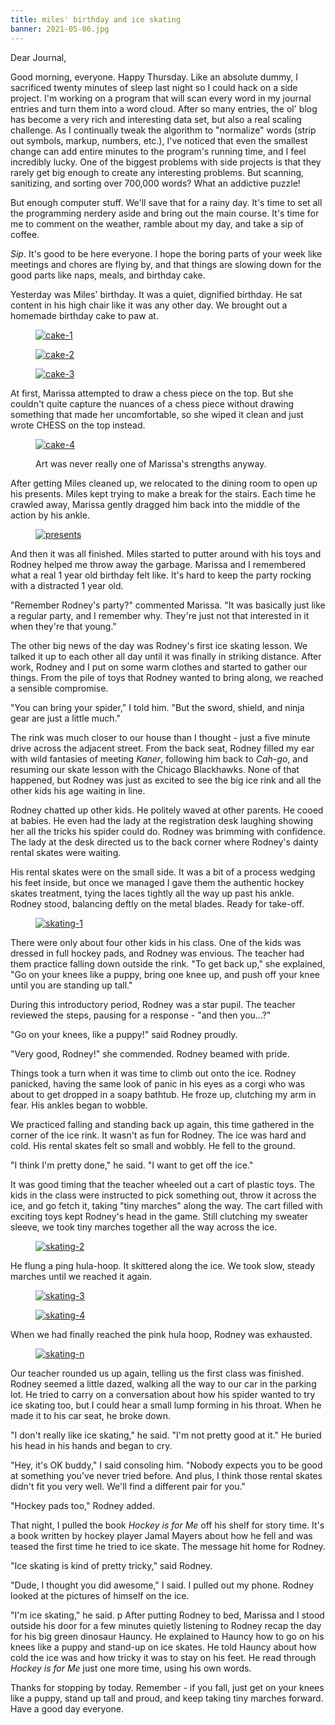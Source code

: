 ```yaml
---
title: miles' birthday and ice skating
banner: 2021-05-06.jpg
---
```


Dear Journal,

Good morning, everyone.  Happy Thursday.  Like an absolute dummy, I
sacrificed twenty minutes of sleep last night so I could hack on a
side project.  I'm working on a program that will scan every word in
my journal entries and turn them into a word cloud.  After so many
entries, the ol' blog has become a very rich and interesting data set,
but also a real scaling challenge.  As I continually tweak the
algorithm to "normalize" words (strip out symbols, markup, numbers,
etc.), I've noticed that even the smallest change can add entire
minutes to the program's running time, and I feel incredibly lucky.
One of the biggest problems with side projects is that they rarely get
big enough to create any interesting problems.  But scanning,
sanitizing, and sorting over 700,000 words?  What an addictive puzzle!

But enough computer stuff.  We'll save that for a rainy day.  It's
time to set all the programming nerdery aside and bring out the main
course.  It's time for me to comment on the weather, ramble about my
day, and take a sip of coffee.

_Sip_.  It's good to be here everyone.  I hope the boring parts of
your week like meetings and chores are flying by, and that things are
slowing down for the good parts like naps, meals, and birthday cake.

Yesterday was Miles' birthday.  It was a quiet, dignified birthday.
He sat content in his high chair like it was any other day.  We
brought out a homemade birthday cake to paw at.

<figure>
  <a href="/images/2021-05-06-cake-1.jpg">
    <img alt="cake-1" src="/images/2021-05-06-cake-1.jpg"/>
  </a>
</figure>

<figure>
  <a href="/images/2021-05-06-cake-2.jpg">
    <img alt="cake-2" src="/images/2021-05-06-cake-2.jpg"/>
  </a>
</figure>

<figure>
  <a href="/images/2021-05-06-cake-3.jpg">
    <img alt="cake-3" src="/images/2021-05-06-cake-3.jpg"/>
  </a>
</figure>

At first, Marissa attempted to draw a chess piece on the top.  But she
couldn't quite capture the nuances of a chess piece without drawing
something that made her uncomfortable, so she wiped it clean and just
wrote CHESS on the top instead.

<figure>
  <a href="/images/2021-05-06-cake-4.jpg">
    <img alt="cake-4" src="/images/2021-05-06-cake-4.jpg"/>
  </a>
  <figcaption><p>Art was never really one of Marissa's strengths anyway.</p></figcaption>
</figure>

After getting Miles cleaned up, we relocated to the dining room to
open up his presents.  Miles kept trying to make a break for the
stairs.  Each time he crawled away, Marissa gently dragged him back
into the middle of the action by his ankle.

<figure>
  <a href="/images/2021-05-06-presents.jpg">
    <img alt="presents" src="/images/2021-05-06-presents.jpg"/>
  </a>
</figure>

And then it was all finished.  Miles started to putter around with his
toys and Rodney helped me throw away the garbage.  Marissa and I
remembered what a real 1 year old birthday felt like.  It's hard to
keep the party rocking with a distracted 1 year old.

"Remember Rodney's party?" commented Marissa.  "It was basically just
like a regular party, and I remember why.  They're just not that
interested in it when they're that young."

The other big news of the day was Rodney's first ice skating lesson.
We talked it up to each other all day until it was finally in striking
distance.  After work, Rodney and I put on some warm clothes and
started to gather our things.  From the pile of toys that Rodney
wanted to bring along, we reached a sensible compromise.

"You can bring your spider," I told him.  "But the sword, shield, and
ninja gear are just a little much."

The rink was much closer to our house than I thought - just a five
minute drive across the adjacent street.  From the back seat, Rodney
filled my ear with wild fantasies of meeting _Kaner_, following him
back to _Cah-go_, and resuming our skate lesson with the Chicago
Blackhawks.  None of that happened, but Rodney was just as excited to
see the big ice rink and all the other kids his age waiting in line.

Rodney chatted up other kids.  He politely waved at other parents.  He
cooed at babies.  He even had the lady at the registration desk
laughing showing her all the tricks his spider could do.  Rodney was
brimming with confidence.  The lady at the desk directed us to the
back corner where Rodney's dainty rental skates were waiting.

His rental skates were on the small side.  It was a bit of a process
wedging his feet inside, but once we managed I gave them the authentic
hockey skates treatment, tying the laces tightly all the way up past
his ankle.  Rodney stood, balancing deftly on the metal blades.  Ready
for take-off.

<figure>
  <a href="/images/2021-05-06-skating-1.jpg">
    <img alt="skating-1" src="/images/2021-05-06-skating-1.jpg"/>
  </a>
</figure>

There were only about four other kids in his class.  One of the kids
was dressed in full hockey pads, and Rodney was envious.  The teacher
had them practice falling down outside the rink.  "To get back up,"
she explained, "Go on your knees like a puppy, bring one knee up, and
push off your knee until you are standing up tall."

During this introductory period, Rodney was a star pupil.  The teacher
reviewed the steps, pausing for a response - "and then you...?"

"Go on your knees, like a puppy!" said Rodney proudly.

"Very good, Rodney!" she commended.  Rodney beamed with pride.

Things took a turn when it was time to climb out onto the ice.  Rodney
panicked, having the same look of panic in his eyes as a corgi who was
about to get dropped in a soapy bathtub.  He froze up, clutching my
arm in fear.  His ankles began to wobble.

We practiced falling and standing back up again, this time gathered in
the corner of the ice rink.  It wasn't as fun for Rodney.  The ice was
hard and cold.  His rental skates felt so small and wobbly.  He fell
to the ground.

"I think I'm pretty done," he said.  "I want to get off the ice."

It was good timing that the teacher wheeled out a cart of plastic
toys.  The kids in the class were instructed to pick something out,
throw it across the ice, and go fetch it, taking "tiny marches" along
the way.  The cart filled with exciting toys kept Rodney's head in the
game.  Still clutching my sweater sleeve, we took tiny marches
together all the way across the ice.

<figure>
  <a href="/images/2021-05-06-skating-2.jpg">
    <img alt="skating-2" src="/images/2021-05-06-skating-2.jpg"/>
  </a>
</figure>

He flung a ping hula-hoop.  It skittered along the ice.  We took slow,
steady marches until we reached it again.

<figure>
  <a href="/images/2021-05-06-skating-3.jpg">
    <img alt="skating-3" src="/images/2021-05-06-skating-3.jpg"/>
  </a>
</figure>

<figure>
  <a href="/images/2021-05-06-skating-4.jpg">
    <img alt="skating-4" src="/images/2021-05-06-skating-4.jpg"/>
  </a>
</figure>


When we had finally reached the pink hula hoop, Rodney was exhausted.

<figure>
  <a href="/images/2021-05-06-skating-5.jpg">
    <img alt="skating-n" src="/images/2021-05-06-skating-5.jpg"/>
  </a>
</figure>

Our teacher rounded us up again, telling us the first class was
finished.  Rodney seemed a little dazed, walking all the way to our
car in the parking lot.  He tried to carry on a conversation about how
his spider wanted to try ice skating too, but I could hear a small
lump forming in his throat.  When he made it to his car seat, he broke
down.

"I don't really like ice skating," he said.  "I'm not pretty good at
it."  He buried his head in his hands and began to cry.

"Hey, it's OK buddy," I said consoling him.  "Nobody expects you to be
good at something you've never tried before.  And plus, I think those
rental skates didn't fit you very well.  We'll find a different pair
for you."

"Hockey pads too," Rodney added.

That night, I pulled the book _Hockey is for Me_ off his shelf for
story time.  It's a book written by hockey player Jamal Mayers about
how he fell and was teased the first time he tried to ice skate.  The
message hit home for Rodney.

"Ice skating is kind of pretty tricky," said Rodney.

"Dude, I thought you did awesome," I said.  I pulled out my phone.
Rodney looked at the pictures of himself on the ice.

"I'm ice skating," he said.
p
After putting Rodney to bed, Marissa and I stood outside his door for
a few minutes quietly listening to Rodney recap the day for his big
green dinosaur Hauncy.  He explained to Hauncy how to go on his knees
like a puppy and stand-up on ice skates.  He told Hauncy about how
cold the ice was and how tricky it was to stay on his feet.  He read
through _Hockey is for Me_ just one more time, using his own words.

Thanks for stopping by today.  Remember - if you fall, just get on
your knees like a puppy, stand up tall and proud, and keep taking tiny
marches forward.  Have a good day everyone.
